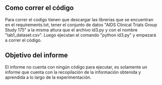 ## Como correr el código

Para correr el codigo tienen que descargar las librerias que se encuentran en el requirements.txt, tener el conjunto de datos "AIDS Clinical Trials Group Study 175" a la misma altura que el archivo id3.py y con el nombre "lab1_dataset.csv". Luego ejecutan el comando "python id3.py" y empezará a correr el código.

## Objetivo del informe

El informe no cuenta con ningún código para ejecutar, es solamente un informe que cuenta con la recopilación de la información obtenida y aprendida a lo largo de la experimentación.

